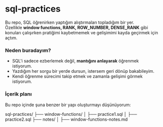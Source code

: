 # sql-practices

Bu repo, SQL öğrenirken yaptığım alıştırmaları topladığım bir yer.  
Özellikle **window functions, RANK, ROW_NUMBER, DENSE_RANK** gibi konuları çalışırken pratiğimi kaybetmemek ve gelişimimi kayda geçirmek için açtım.

### Neden buradayım?

- SQL'i sadece ezberlemek değil, **mantığını anlayarak** öğrenmek istiyorum.
- Yazdığım her sorgu bir yerde dursun, istersem geri dönüp bakabileyim.
- Kendi öğrenme sürecimi takip etmek ve zamanla gelişimi görmek istiyorum.

### İçerik planı

Bu repo içinde şuna benzer bir yapı oluşturmayı düşünüyorum:

sql-practices/
├── window-functions/
│ ├── practice1.sql
│ ├── practice2.sql
├── notes/
│ ├── window-functions-notes.md

